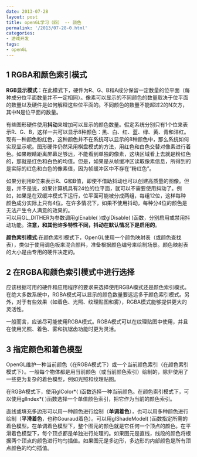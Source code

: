 ```yaml
---
date: 2013-07-28
layout: post
title: openGL学习（四） -- 颜色
permalink: '/2013/07-28-0.html'
categories:
- 游戏开发
tags:
- openGL
---
```



**1 RGBA和颜色索引模式**  
--------------------
**RGB显示模式**：在此模式下，硬件为R、G、B和A成分保留一定数量的位平面（每种成分位平面数量并不一定相同）。像素可以显示的不同颜色的数量取决于位平面的数量以及硬件是如何解释这些位平面的。不同颜色的数量不能超过2的N次方，其中N是位平面的数量。  

有些图形硬件使用**抖动**来增加可以显示的颜色数量。假定系统分别只有1个位来表示R、G、B，这样一共可以显示8种颜色：黑、白、红、蓝、绿、黄、青和洋红。现有一种颜色粉红色，这种颜色并不在系统可以显示的8种颜色中，那么系统如何实现显示呢。图形硬件仍然采用棋盘模式的方法，用红色和白色交替对像素进行着色。如果眼睛距离屏幕足够远，不能看到单独的像素，这块区域看上去就是粉红色的，那就是红色和白色的均值。但是，如果是从帧缓冲区读取像素信息，所得到的是实际的红色和白色的像素值，因为帧缓冲区中不存在“粉红色”。  

如果分别用8位来表示R、G和B值，即使不借助抖动也可以创建高质量的图像。但是，并不是说，如果计算机具有24位的位平面，就可以不需要使用抖动了。例如，如果是在双缓冲模式下运行，位平面可能被分成两组，每组12位，这样每种颜色成分实际上只有4位。在许多情况下，如果不使用抖动，每种分4位的颜色是无法产生令人满意的效果的。  
可以用GL_DITHER为参数调用glEnable( )或glDisable( )函数，分别启用或禁用抖动功能。**注意，和其他许多特性不同，抖动在默认情况下是启用的**。

**颜色索引模式**:在颜色索引模式下，OpenGL使用一个颜色映射表（或颜色查找表），类似于使用调色板来混合颜料，准备根据颜色编号来绘制场景。颜色映射表的大小是由专用的硬件决定的。

**2 在RGBA和颜色索引模式中进行选择**  
--------------------
应该根据可用的硬件和应用程序的要求来选择使用RGBA模式还是颜色索引模式。在绝大多数系统中，RGBA模式可以显示的颜色数量要远远多于颜色索引模式。另外，对于有些效果（如着色、光照、纹理贴图和雾），RGBA模式能够提供更大的灵活性。  

一般而言，应该尽可能使用RGBA模式。RGBA模式可以在纹理贴图中使用，并且在使用光照、着色、雾和抗锯齿功能时更为灵活。

**3 指定颜色和着色模型**  
--------------------
OpenGL维护一种当前颜色（在RGBA模式下）或一个当前颜色索引（在颜色索引模式下）。一般每个物体都是用当前颜色（或当前颜色索引）绘制的，除非使用了一些更为复杂的着色模型，例如光照和纹理贴图。  

在RGBA模式下，使用glColor*( )函数选择一种当前颜色。在颜色索引模式下，可以使用glIndex*( )函数选择一个单值颜色索引，把它作为当前的颜色索引。  

直线或填充多边形可以用一种颜色进行绘制（**单调着色**），也可以用多种颜色进行绘制（**平滑着色**，也称Gouraud着色）。可以用glShadeModel( )函数指定所需的着色模型。在单调着色模型下，整个图元的颜色就是它任何一个顶点的颜色。在平滑着色模型下，每个顶点都是单独进行处理的。如果图元是直线，线段的颜色将根据两个顶点的颜色进行均匀插值。如果图元是多边形，多边形的内部颜色是所有顶点颜色的均匀插值。